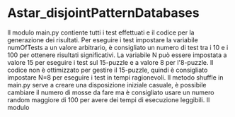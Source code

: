# Astar_disjointPatternDatabases
Il modulo main.py contiente tutti i test effettuati e il codice per la generazione dei risultati. Per eseguire i test impostare la variabile numOfTests a un valore arbitrario, è consigliato un numero di test tra i 10 e i 100 per ottenere risultati significativi. La variabile N può essere impostata a valore 15 per eseguire i test sul 15-puzzle e a valore 8 per l'8-puzzle. Il codice non è ottimizzato per gestire il 15-puzzle, quindi è consigliato impostare N=8 per eseguire i test in tempi ragionevoli.
Il metodo shuffle in main.py serve a creare una disposizione iniziale casuale, è possibile cambiare il numero di mosse da fare ma è consigliato usare un numero random maggiore di 100 per avere dei tempi di esecuzione leggibili.
Il modulo
